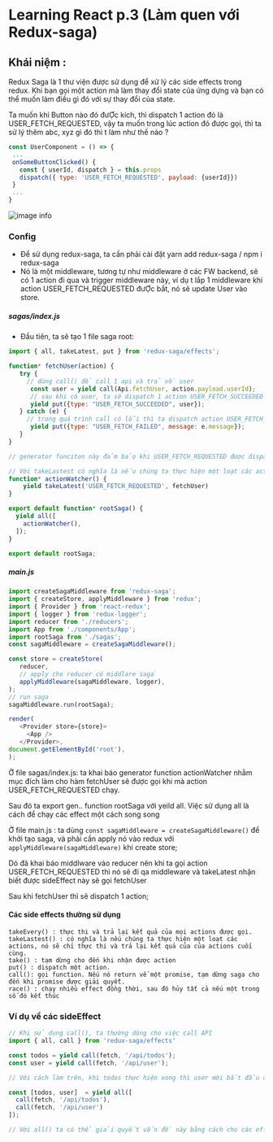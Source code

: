 # Learning React p.3 (Làm quen với Redux-saga)
## Khái niệm : 
 Redux Saga là 1 thư viện được sử dụng để xử lý các side effects trong redux. Khi bạn gọi một action mà làm thay đổi state của ứng dựng và bạn có thể muốn làm điều gì đó với sự thay đổi của state. 

 Ta muốn khi Button nào đó đưỢc kích, thì dispatch 1 action đó là USER_FETCH_REQUESTED, vậy ta muốn trong lúc action đó được gọi, thì ta sử lý thêm abc, xyz gì đó thì t làm như thế nào ?

 ```jsx
 const UserComponent = () => {
  ...
  onSomeButtonClicked() {
    const { userId, dispatch } = this.props
    dispatch({ type: 'USER_FETCH_REQUESTED', payload: {userId}})
  }
  ...
} 
```
![image info](https://images.viblo.asia/6d6e476c-b16a-45ae-9642-f159218af9ac.png)
### Config
 - Để sử dụng redux-saga, ta cần phải cài đặt yarn add redux-saga / npm i redux-saga
 - Nó là một middleware, tương tự như middleware ở các FW backend, sẽ có 1 action đi qua và trigger middleware này, ví dụ t lắp 1 middleware khi action USER_FETCH_REQUESTED đưỢc bắt, nó sẽ update User vào store.

 ##### sagas/index.js
 - Đầu tiên, ta sẽ tạo 1 file saga root:
```jsx
import { all, takeLatest, put } from 'redux-saga/effects';

function* fetchUser(action) {
   try {
     // dùng call() để call 1 api và trả về user
      const user = yield call(Api.fetchUser, action.payload.userId);
      // sau khi có user, ta sẽ dispatch 1 action USER_FETCH_SUCCEEDED với payload là user
      yield put({type: "USER_FETCH_SUCCEEDED", user});
   } catch (e) {
     // trong quá trình call có lỗi thì ta dispatch action USER_FETCH_FAILED
      yield put({type: "USER_FETCH_FAILED", message: e.message});
   }
}

// generator funciton này đảm bảo khi USER_FETCH_REQUESTED được dispatch thì fetchUser sẽ được gọi

// Với takeLastest có nghĩa là nếu chúng ta thực hiện một loạt các actions, nó sẽ chỉ thực thi và trả lại kết quả của của actions cuối cùng
function* actionWatcher() {
    yield takeLatest('USER_FETCH_REQUESTED', fetchUser)
}

export default function* rootSaga() {
  yield all([
    actionWatcher(),
  ]);
}

export default rootSaga;
```

##### main.js
```js
import createSagaMiddleware from 'redux-saga';
import { createStore, applyMiddleware } from 'redux';
import { Provider } from 'react-redux';
import { logger } from 'redux-logger';
import reducer from './reducers';
import App from './components/App';
import rootSaga from './sagas';
const sagaMiddleware = createSagaMiddleware();

const store = createStore(
   reducer,
   // apply cho reducer có middlare saga
   applyMiddleware(sagaMiddleware, logger),
);
// run saga
sagaMiddleware.run(rootSaga);

render(
   <Provider store={store}>
     <App />
   </Provider>,
document.getElementById('root'),
);
```

Ở file sagas/index.js: ta khai báo generator function actionWatcher nhằm mục đích làm cho hàm fetchUser sẽ được gọi khi mà action USER_FETCH_REQUESTED chạy.

Sau đó ta export gen.. function rootSaga với yeild all. Việc sử dụng all là cách để chạy các effect một cách song song

Ở file main.js : ta dùng ``` const sagaMiddleware = createSagaMiddleware() ``` để khởi tạo saga, và phải cần apply nó vào redux với ```applyMiddleware(sagaMiddleware)``` khi create store;

Dó đã khai báo middlware vào reducer nên khi ta gọi action USER_FETCH_REQUESTED thì nó sẽ đi qa middleware và takeLatest nhận biết được sideEffect này sẽ gọi fetchUser

Sau khi fetchUser thì sẽ dispatch 1 action;

#### Các side effects thường sử dụng
```
takeEvery() : thực thi và trả lại kết quả của mọi actions được gọi.
takeLastest() : có nghĩa là nếu chúng ta thực hiện một loạt các actions, nó sẽ chỉ thực thi và trả lại kết quả của của actions cuối cùng.
take() : tạm dừng cho đến khi nhận được action
put() : dispatch một action.
call(): gọi function. Nếu nó return về một promise, tạm dừng saga cho đến khi promise được giải quyết.
race() : chạy nhiều effect đồng thời, sau đó hủy tất cả nếu một trong số đó kết thúc
```

### Ví dụ về các sideEffect
```jsx 
// Khi sử dụng call(), ta thường dùng cho việc call API
import { all, call } from 'redux-saga/effects'

const todos = yield call(fetch, '/api/todos');
const user = yield call(fetch, '/api/user');

// Với cách làm trên, khi todos thực hiện xong thì user mới bắt đầu được thực thi

const [todos, user]  = yield all([
  call(fetch, '/api/todos'),
  call(fetch, '/api/user')
]);

// Với all() ta có thể giải quyết vấn đề này bằng cách cho các effect được gọi đồng thời